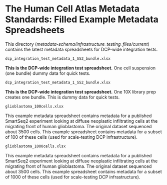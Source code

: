 # The Human Cell Atlas Metadata Standards: Filled Example Metadata Spreadsheets

This directory (_metadata-schema/infrastructure_testing_files/current_) contains the latest metadata spreadsheets for DCP-wide integration tests.


`dcp_integration_test_metadata_1_SS2_bundle.xlsx`

**This is the DCP-wide integration test spreadsheet.** One cell suspension (one bundle) dummy data for quick tests.

`dcp_integration_test_metadata_1_SS2_bundle.xlsx`

**This is the DCP-wide integration test spreadsheet.** One 10X library prep creates one bundle. This is dummy data for quick tests.

`glioblastoma_100cells.xlsx`

This example metadata spreadsheet contains metadata for a published SmartSeq2 experiment looking at diffuse neoplastic infiltrating cells at the migrating front of human glioblastoma. The original dataset sequenced about 3500 cells. This example spreadsheet contains metadata for a subset of 100 of these cells (used for scale-testing DCP infrastructure).

`glioblastoma_1000cells.xlsx`

This example metadata spreadsheet contains metadata for a published SmartSeq2 experiment looking at diffuse neoplastic infiltrating cells at the migrating front of human glioblastoma. The original dataset sequenced about 3500 cells. This example spreadsheet contains metadata for a subset of 1000 of these cells (used for scale-testing DCP infrastructure).

